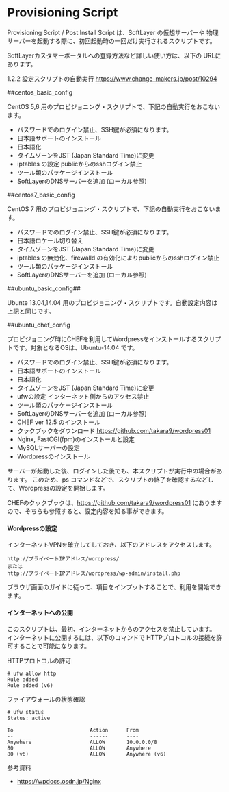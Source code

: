 Provisioning Script
==================

Provisioning Script / Post Install Script は、SoftLayer の仮想サーバーや
物理サーバーを起動する際に、初回起動時の一回だけ実行されるスクリプトです。

SoftLayerカスタマーポータルへの登録方法など詳しい使い方は、以下の
URLにあります。

1.2.2 設定スクリプトの自動実行
https://www.change-makers.jp/post/10294


##centos_basic_config

CentOS 5,6 用のプロビジョニング・スクリプトで、下記の自動実行をおこないます。
* パスワードでのログイン禁止、SSH鍵が必須になります。
* 日本語サポートのインストール
* 日本語化
* タイムゾーンをJST (Japan Standard Time)に変更
* iptables の設定 publicからのsshログイン禁止
* ツール類のパッケージインストール
* SoftLayerのDNSサーバーを追加 (ローカル参照)


##centos7_basic_config

CentOS 7 用のプロビジョニング・スクリプトで、下記の自動実行をおこないます。
* パスワードでのログイン禁止、SSH鍵が必須になります。
* 日本語ロケール切り替え
* タイムゾーンをJST (Japan Standard Time)に変更
* iptables の無効化、firewalld の有効化によりpublicからのsshログイン禁止
* ツール類のパッケージインストール
* SoftLayerのDNSサーバーを追加 (ローカル参照)



##ubuntu_basic_config##

Ubunte 13.04,14.04 用のプロビジョニング・スクリプトです。自動設定内容は上記と同じです。



##ubuntu_chef_config

プロビジョニング時にCHEFを利用してWordpressをインストールするスクリプトです。対象となるOSは、Ubuntu-14.04 です。

* パスワードでのログイン禁止、SSH鍵が必須になります。
* 日本語サポートのインストール
* 日本語化
* タイムゾーンをJST (Japan Standard Time)に変更
* ufwの設定 インターネット側からのアクセス禁止
* ツール類のパッケージインストール
* SoftLayerのDNSサーバーを追加 (ローカル参照)
* CHEF ver 12.5 のインストール
* クックブックをダウンロード https://github.com/takara9/wordpress01
* Nginx, FastCGI(fpm)のインストールと設定
* MySQLサーバーの設定
* Wordpressのインストール

サーバーが起動した後、ログインした後でも、本スクリプトが実行中の場合があります。
このため、ps コマンドなどで、スクリプトの終了を確認するなどして、Wordpressの設定を開始します。

CHEFのクックブックは、https://github.com/takara9/wordpress01 にありますので、そちらも参照すると、設定内容を知る事ができます。


#### Wordpressの設定

インターネットVPNを確立してしておき、以下のアドレスをアクセスします。

    http://プライベートIPアドレス/wordpress/
    または
    http://プライベートIPアドレス/wordpress/wp-admin/install.php

ブラウザ画面のガイドに従って、項目をインプットすることで、利用を開始できます。


#### インターネットへの公開

このスクリプトは、最初、インターネットからのアクセスを禁止しています。
インターネットに公開するには、以下のコマンドで HTTPプロトコルの接続を許可することで可能になります。

HTTPプロトコルの許可

```
# ufw allow http
Rule added
Rule added (v6)
```
ファイアウォールの状態確認

```
# ufw status
Status: active

To                         Action      From
--                         ------      ----
Anywhere                   ALLOW       10.0.0.0/8
80                         ALLOW       Anywhere
80 (v6)                    ALLOW       Anywhere (v6)
```

参考資料
- https://wpdocs.osdn.jp/Nginx
